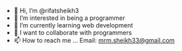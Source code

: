 - 👋 Hi, I’m @rifatsheikh3
- 👀 I’m interested in being a programmer
- 🌱 I’m currently learning web development
- 💞️ I want to collaborate with programmers
- 📫 How to reach me ... Email: mrm.sheikh33@gmail.com

<!---
rifatsheikh3/rifatsheikh3 is a ✨ special ✨ repository because its `README.md` (this file) appears on your GitHub profile.
You can click the Preview link to take a look at your changes.
--->
